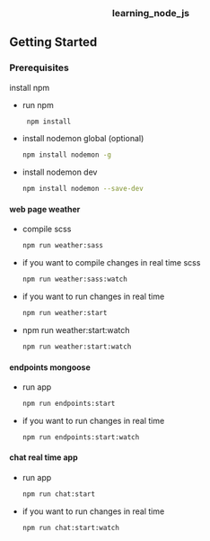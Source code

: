 <br />
<p align="center">
  <h3 align="center">learning_node_js</h3>
</p>

<!-- GETTING STARTED -->
## Getting Started


### Prerequisites
install npm
* run npm
  ```sh
   npm install
  ```

* install nodemon global (optional)
  ```sh
  npm install nodemon -g
  ```

* install nodemon dev
  ```sh
  npm install nodemon --save-dev
  ```

#### web page weather ####
* compile scss
  ```sh
  npm run weather:sass
  ```
* if you want to compile changes in real time scss
  ```sh
  npm run weather:sass:watch
  ```
* if you want to run changes in real time
  ```sh
  npm run weather:start
  ```
* npm run weather:start:watch
  ```sh
  npm run weather:start:watch
  ```
  
  
#### endpoints mongoose ####
* run app
  ```sh
  npm run endpoints:start
  ```
* if you want to run changes in real time 
  ```sh
  npm run endpoints:start:watch
  ```

  
#### chat real time app ####
* run app
  ```sh
  npm run chat:start
  ```
* if you want to run changes in real time 
  ```sh
  npm run chat:start:watch
  ```
